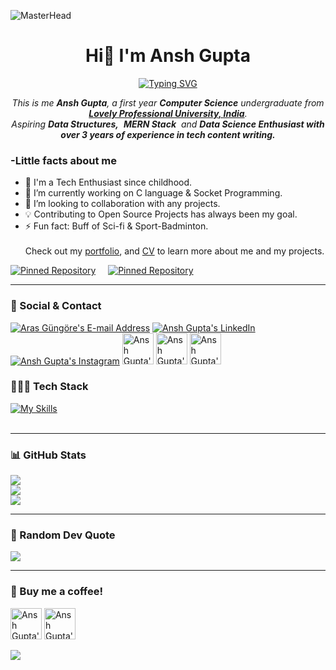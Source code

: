 
![MasterHead](https://user-images.githubusercontent.com/74038190/225813708-98b745f2-7d22-48cf-9150-083f1b00d6c9.gif)
<h1 align="center">Hi👋 I'm Ansh Gupta</h1>
<p align="center">
<a href="https://git.io/typing-svg"><img src="https://readme-typing-svg.herokuapp.com?font=Fira+Code&pause=1000&center=true&vCenter=true&random=false&width=600&lines=Computer+Science+Undergraduate;Technology+Aficionado;Aspiring+Data+Structures+and+MERN+Stack" alt="Typing SVG" /></a>

</p>
<p align="center">
<em>
    This is me <b>Ansh Gupta</b>, a first year <b>Computer Science</b> undergraduate from <a href="https://www.lpu.in/"> <b>Lovely Professional University, India</b></a>. <br>
    Aspiring <b>Data Structures,</b>&nbsp; <b>MERN Stack</b>&nbsp; and <b> Data Science Enthusiast with over 3 years of experience in tech content writing.</b> </em>
  <br>
</p>
<h3>-Little facts about me</h3>

- 🧞 I'm a Tech Enthusiast since childhood.
- 🔭 I’m currently working on C language & Socket Programming.
- 👯 I’m looking to collaboration with any projects.
- 💡 Contributing to Open Source Projects has always been my goal.
- ⚡ Fun fact: Buff of Sci-fi & Sport-Badminton.
    <br><br>
Check out my [portfolio](https://techbire.github.io/portfolio), and [CV](https://drive.google.com/file/d/16pLPF77arjCOxc8ab0LYKDV2L10G5kv7/view) to learn more about me and my projects.

[![Pinned Repository](https://github-readme-stats.vercel.app/api/pin/?username=techbire&repo=ansh-cv&theme=dark&hide_border=true&bg_color=00000000)](https://github.com/techbire/ansh-CV)
&nbsp; &nbsp;
[![Pinned Repository](https://github-readme-stats.vercel.app/api/pin/?username=techbire&repo=portfolio&theme=dark&hide_border=true&bg_color=00000000)](https://techbire.github.io/portfolio/)
<br>

---
### 📧 Social & Contact
<div>
<a href="mailto:anshtechnical@gmail.com" target="_blank" rel="noreferrer"> <img alt="Aras Güngöre's E-mail Address" src="https://skillicons.dev/icons?i=gmail"/></a>
<a href="https://www.linkedin.com/in/techbire" target="_blank" rel="noreferrer"> <img alt="Ansh Gupta's LinkedIn" src="https://skillicons.dev/icons?i=linkedin"/></a>
<a href="https://www.instagram.com/techbire" target="_blank" rel="noreferrer"> <img alt="Ansh Gupta's Instagram" src="https://skillicons.dev/icons?i=instagram"/></a>
<a href="https://www.hackerrank.com/techbire" target="_blank" rel="noreferrer"> <img alt="Ansh Gupta's HackerRank" src="https://cdn4.iconfinder.com/data/icons/logos-and-brands/512/160_Hackerrank_logo_logos-512.png"width="50"/></a>
<a href="https://leetcode.com/techbire" target="_blank" rel="noreferrer"> <img alt="Ansh Gupta's LeetCode" src="https://upload.wikimedia.org/wikipedia/commons/1/19/LeetCode_logo_black.png"width="50"/></a>
<a href="https://codechef.com/techbire" target="_blank" rel="noreferrer"> <img alt="Ansh Gupta's CodeChef" src="https://static.uacdn.net/thumbnail/external-app-icons/ce4fd2180646452aa0b03c3ffa3ef8e2.png" width="50"/></a>
</div>




### 🧑🏻‍💻 Tech Stack
[![My Skills](https://skillicons.dev/icons?i=html,css,figma,mysql,c,cpp,py,gcp,git)](https://skillicons.dev)
<br>
<br>

---
### 📊 GitHub Stats
![](https://github-readme-stats.vercel.app/api?username=techbire&theme=dark&hide_border=true&include_all_commits=false&count_private=false&bg_color=00000000)<br/>
![](https://github-readme-streak-stats.herokuapp.com/?user=techbire&theme=dark&hide_border=true&bg_color=00000000)<br/>
![](https://github-readme-stats.vercel.app/api/top-langs/?username=techbire&theme=dark&hide_border=true&include_all_commits=false&count_private=false&layout=compact&bg_color=00000000)

---

### 💭 Random Dev Quote  
  ![](https://quotes-github-readme.vercel.app/api?type=horizontal&theme=dark)
  <br>
  
---



### 🧋 Buy me a coffee!



<a href="https://ibb.co/1sHtRQB" target="_blank" rel="noreferrer"> <img alt="Ansh Gupta's Instagram" src="https://www.logo.wine/a/logo/Paytm/Paytm-Logo.wine.svg?__cf_chl_rt_tk=PDCF.negmks6XQFtDUue0PZCMznNhPm3BTKZKbg26so-1714910339-0.0.1.1-1557" width="50"/></a>
<a href="https://paypal.me/anshg470" target="_blank" rel="noreferrer"> <img alt="Ansh Gupta's Instagram" src="https://upload.wikimedia.org/wikipedia/commons/a/a4/Paypal_2014_logo.png" width="50"/></a>


   
[![](https://visitcount.itsvg.in/api?id=techbire&label=Profile%20Views&color=6&icon=1&bg_color=00000000)](https://bit.ly/m/techbire)

